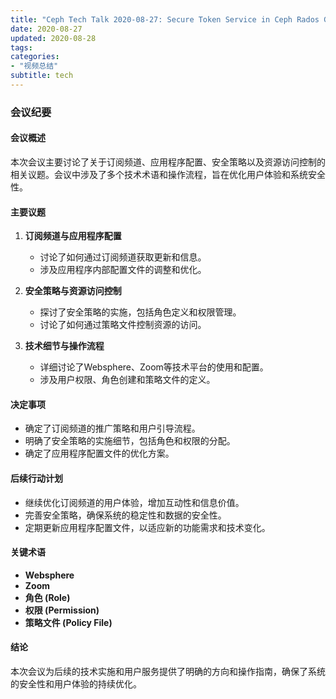 ```yaml
---
title: "Ceph Tech Talk 2020-08-27: Secure Token Service in Ceph Rados Gateway - Pritha Srivastava"
date: 2020-08-27
updated: 2020-08-28
tags:
categories:
- "视频总结"
subtitle: tech
---
```



### 会议纪要

#### 会议概述
本次会议主要讨论了关于订阅频道、应用程序配置、安全策略以及资源访问控制的相关议题。会议中涉及了多个技术术语和操作流程，旨在优化用户体验和系统安全性。

#### 主要议题
1. **订阅频道与应用程序配置**
   - 讨论了如何通过订阅频道获取更新和信息。
   - 涉及应用程序内部配置文件的调整和优化。

2. **安全策略与资源访问控制**
   - 探讨了安全策略的实施，包括角色定义和权限管理。
   - 讨论了如何通过策略文件控制资源的访问。

3. **技术细节与操作流程**
   - 详细讨论了Websphere、Zoom等技术平台的使用和配置。
   - 涉及用户权限、角色创建和策略文件的定义。

#### 决定事项
- 确定了订阅频道的推广策略和用户引导流程。
- 明确了安全策略的实施细节，包括角色和权限的分配。
- 确定了应用程序配置文件的优化方案。

#### 后续行动计划
- 继续优化订阅频道的用户体验，增加互动性和信息价值。
- 完善安全策略，确保系统的稳定性和数据的安全性。
- 定期更新应用程序配置文件，以适应新的功能需求和技术变化。

#### 关键术语
- **Websphere**
- **Zoom**
- **角色 (Role)**
- **权限 (Permission)**
- **策略文件 (Policy File)**

#### 结论
本次会议为后续的技术实施和用户服务提供了明确的方向和操作指南，确保了系统的安全性和用户体验的持续优化。